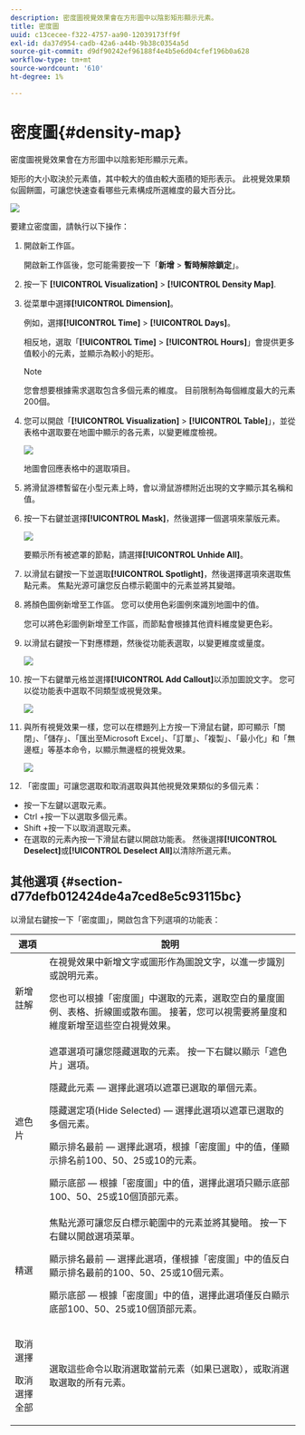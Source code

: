 ```yaml
---
description: 密度圖視覺效果會在方形圖中以陰影矩形顯示元素。
title: 密度圖
uuid: c13cecee-f322-4757-aa90-12039173ff9f
exl-id: da37d954-cadb-42a6-a44b-9b38c0354a5d
source-git-commit: d9df90242ef96188f4e4b5e6d04cfef196b0a628
workflow-type: tm+mt
source-wordcount: '610'
ht-degree: 1%

---
```


# 密度圖{#density-map}

密度圖視覺效果會在方形圖中以陰影矩形顯示元素。

矩形的大小取決於元素值，其中較大的值由較大面積的矩形表示。 此視覺效果類似圓餅圖，可讓您快速查看哪些元素構成所選維度的最大百分比。

![](assets/density_map_day_visits.png)

要建立密度圖，請執行以下操作：

1. 開啟新工作區。

   開啟新工作區後，您可能需要按一下「**新增** > **暫時解除鎖定**」。
1. 按一下 **[!UICONTROL Visualization]** > **[!UICONTROL Density Map]**.

1. 從菜單中選擇&#x200B;**[!UICONTROL Dimension]**。

   例如，選擇&#x200B;**[!UICONTROL Time]** > **[!UICONTROL Days]**。

   相反地，選取「**[!UICONTROL Time]** > **[!UICONTROL Hours]**」會提供更多值較小的元素，並顯示為較小的矩形。

   >[!NOTE]
   >
   >您會想要根據需求選取包含多個元素的維度。 目前限制為每個維度最大的元素200個。

1. 您可以開啟「**[!UICONTROL Visualization]** > **[!UICONTROL Table]**」，並從表格中選取要在地圖中顯示的各元素，以變更維度檢視。

   ![](assets/density_map_day_selections.png)

   地圖會回應表格中的選取項目。

1. 將滑鼠游標暫留在小型元素上時，會以滑鼠游標附近出現的文字顯示其名稱和值。
1. 按一下右鍵並選擇&#x200B;**[!UICONTROL Mask]**，然後選擇一個選項來蒙版元素。

   ![](assets/density_map_day_mask.png)

   要顯示所有被遮罩的節點，請選擇&#x200B;**[!UICONTROL Unhide All]**。

1. 以滑鼠右鍵按一下並選取&#x200B;**[!UICONTROL Spotlight]**，然後選擇選項來選取焦點元素。 焦點光源可讓您反白標示範圍中的元素並將其變暗。
1. 將顏色圖例新增至工作區。 您可以使用色彩圖例來識別地圖中的值。

   您可以將色彩圖例新增至工作區，而節點會根據其他資料維度變更色彩。
1. 以滑鼠右鍵按一下對應標題，然後從功能表選取，以變更維度或量度。

   ![](assets/density_map_change_dim.png)

1. 按一下右鍵單元格並選擇&#x200B;**[!UICONTROL Add Callout]**&#x200B;以添加圖說文字。 您可以從功能表中選取不同類型或視覺效果。

   ![](assets/density_map_callout.png)

1. 與所有視覺效果一樣，您可以在標題列上方按一下滑鼠右鍵，即可顯示「關閉」、「儲存」、「匯出至Microsoft Excel」、「訂單」、「複製」、「最小化」和「無邊框」等基本命令，以顯示無邊框的視覺效果。

   ![](assets/density_map_export.png)

1. 「密度圖」可讓您選取和取消選取與其他視覺效果類似的多個元素：

* 按一下左鍵以選取元素。
* Ctrl +按一下以選取多個元素。
* Shift +按一下以取消選取元素。
* 在選取的元素內按一下滑鼠右鍵以開啟功能表。 然後選擇&#x200B;**[!UICONTROL Deselect]**&#x200B;或&#x200B;**[!UICONTROL Deselect All]**&#x200B;以清除所選元素。

## 其他選項 {#section-d77defb012424de4a7ced8e5c93115bc}

以滑鼠右鍵按一下「密度圖」，開啟包含下列選項的功能表：

<table id="table_3ADA85031C834792BFD041E186962A41"> 
 <thead> 
  <tr> 
   <th colname="col1" class="entry"> 選項 </th> 
   <th colname="col2" class="entry"> 說明 </th> 
  </tr>
 </thead>
 <tbody> 
  <tr> 
   <td colname="col1"> 新增 註解 </td> 
   <td colname="col2">在視覺效果中新增文字或圖形作為圖說文字，以進一步識別或說明元素。 <p>您也可以根據「密度圖」中選取的元素，選取空白的量度圖例、表格、折線圖或散布圖。 接著，您可以視需要將量度和維度新增至這些空白視覺效果。 </p> </td> 
  </tr> 
  <tr> 
   <td colname="col1"> 遮色片 </td> 
   <td colname="col2">遮罩選項可讓您隱藏選取的元素。 按一下右鍵以顯示「遮色片」選項。 <p><span class="uicontrol"> 隱藏此元素</span> — 選擇此選項以遮罩已選取的單個元素。 </p> <p><span class="uicontrol"> 隱藏選定項</span>(Hide Selected) — 選擇此選項以遮罩已選取的多個元素。 </p> <p><span class="uicontrol"> 顯示排名最前</span> — 選擇此選項，根據「密度圖」中的值，僅顯示排名前100、50、25或10的元素。 </p> <p><span class="uicontrol"> 顯示底部</span> — 根據「密度圖」中的值，選擇此選項只顯示底部100、50、25或10個頂部元素。 </p> </td> 
  </tr> 
  <tr> 
   <td colname="col1"> 精選 </td> 
   <td colname="col2"> 焦點光源可讓您反白標示範圍中的元素並將其變暗。 按一下右鍵以開啟選項菜單。 <p><span class="uicontrol"> 顯示排名最前</span> — 選擇此選項，僅根據「密度圖」中的值反白顯示排名最前的100、50、25或10個元素。 </p> <p><span class="uicontrol"> 顯示底部</span> — 根據「密度圖」中的值，選擇此選項僅反白顯示底部100、50、25或10個頂部元素。 </p> </td> 
  </tr> 
  <tr> 
   <td colname="col1"> <p>取消選擇 </p> <p>取消選擇全部 </p> </td> 
   <td colname="col2"> <p> 選取這些命令以取消選取當前元素（如果已選取），或取消選取選取的所有元素。 </p> </td> 
  </tr> 
 </tbody> 
</table>
